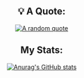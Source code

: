 <div align="center">

## 💡 A Quote:

[![A random quote](https://quotes-github-readme.vercel.app/api?type=horizontal&theme=dark)](https://github.com/piyushsuthar/github-readme-quotes)

## My Stats:

[![Anurag's GitHub stats](https://github-readme-stats.vercel.app/api?username=SanketJadhav7d3)](https://github.com/anuraghazra/github-readme-stats)

</div>
